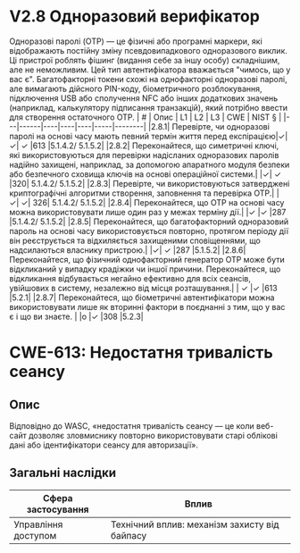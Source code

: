 # V2.8 Одноразовий верифікатор
Одноразові паролі (OTP) — це фізичні або програмні маркери, які відображають постійну зміну
псевдовипадкового одноразового виклик. Ці пристрої роблять фішинг (видання себе за іншу особу) складнішим, але не
неможливим. Цей тип автентифікатора вважається "чимось, що у вас є". Багатофакторні токени схожі на
однофакторні одноразові паролі, але вимагають дійсного PIN-коду, біометричного розблокування, підключення USB або сполучення NFC або інших
додаткових значень (наприклад, калькулятору підписання транзакцій), який потрібно ввести для створення остаточного OTP.
| # | Опис | L1 | L2 | L3 | CWE | NIST § |
|---|------|----|----|----|-----|--------|
|2.8.1| Перевірте, чи одноразові паролі на основі часу мають певний термін життя перед експірацією|✓| ✓| ✓ |613 |5.1.4.2/ 5.1.5.2|
|2.8.2| Переконайтеся, що симетричні ключі, які використовуються для перевірки надісланих одноразових паролів надійно захищені, наприклад, за допомогою апаратного модуля безпеки або безпечного сховища ключів на основі операційної системи.| |✓| ✓ |320| 5.1.4.2/ 5.1.5.2|
|2.8.3| Перевірте, чи використовуються затверджені криптографічні алгоритми створення, заповнення та перевірка OTP.| | ✓| ✓| 326| 5.1.4.2/ 5.1.5.2|
|2.8.4| Переконайтеся, що OTP на основі часу можна використовувати лише один раз у межах терміну дії.| |✓ |✓ |287 |5.1.4.2/ 5.1.5.2|
|2.8.5| Переконайтеся, що багатофакторний одноразовий пароль на основі часу використовується повторно, протягом періоду дії він реєструється та відхиляється захищеними сповіщеннями, що надсилаються власнику пристрою.| |✓| ✓ |287 |5.1.5.2|
|2.8.6| Переконайтеся, що фізичний однофакторний генератор OTP може бути відкликаний у випадку крадіжки чи іншої причини. Переконайтеся, що відкликання відбувається негайно ефективно для всіх сеансів, увійшових в систему, незалежно від місця розташування.| | ✓ |✓ |613 |5.2.1|
|2.8.7| Переконайтеся, що біометричні автентифікатори можна використовувати лише як вторинні фактори в поєднанні з тим, що у вас є і що ви знаєте. | |o |✓ |308 |5.2.3|

# CWE-613: Недостатня тривалість сеансу
## Опис
Відповідно до WASC, «недостатня тривалість сеансу — це коли веб-сайт дозволяє зловмиснику повторно використовувати старі облікові дані або ідентифікатори сеансу для авторизації».
## Загальні наслідки
|Сфера застосування|Вплив|
|------------------|-----|
|Управління доступом|Технічний вплив: механізм захисту від байпасу|
